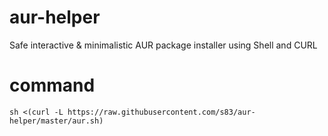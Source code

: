 # aur-helper
Safe interactive & minimalistic AUR package installer using Shell and CURL

# command

```
sh <(curl -L https://raw.githubusercontent.com/s83/aur-helper/master/aur.sh)
```
